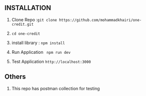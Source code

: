 ## INSTALLATION

1. Clone Repo :``git clone https://github.com/mohammadkhairi/one-credit.git``

2. ``cd one-credit`` 

3. install library : ``npm install ``

4. Run Application `` npm run dev``

5. Test Application ``http://localhost:3000``


## Others

1. This repo has postman collection for testing


